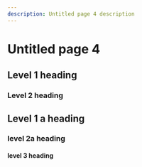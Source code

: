 ```yaml
---
description: Untitled page 4 description
---
```


# Untitled page 4

## Level 1 heading

### Level 2 heading

## Level 1 a heading

### level 2a heading

#### level 3 heading

